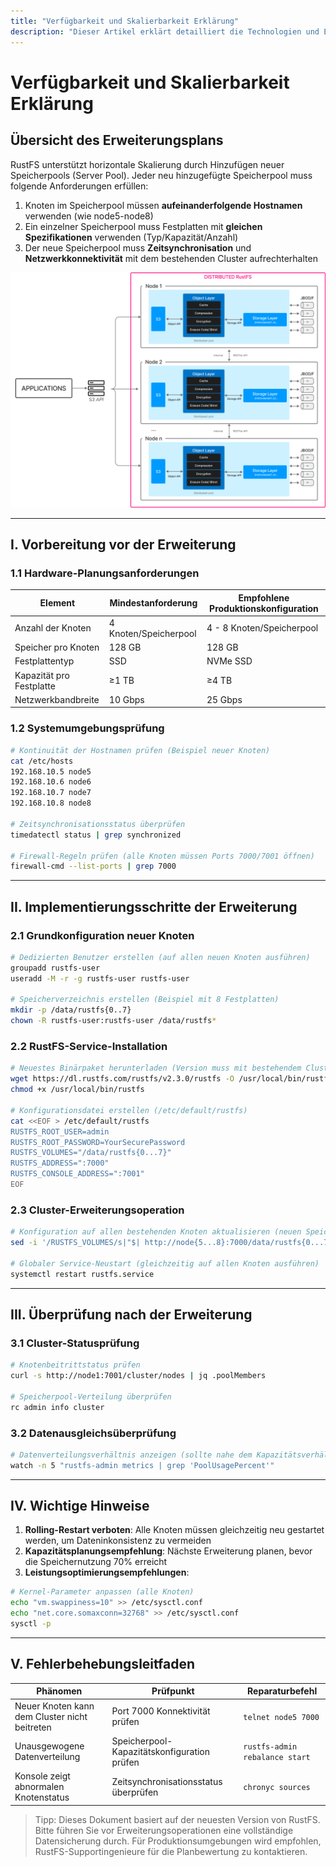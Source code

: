 ```yaml
---
title: "Verfügbarkeit und Skalierbarkeit Erklärung"
description: "Dieser Artikel erklärt detailliert die Technologien und Erklärungen im Zusammenhang mit der RustFS-Erweiterung."
---
```


# Verfügbarkeit und Skalierbarkeit Erklärung

## Übersicht des Erweiterungsplans

RustFS unterstützt horizontale Skalierung durch Hinzufügen neuer Speicherpools (Server Pool). Jeder neu hinzugefügte Speicherpool muss folgende Anforderungen erfüllen:

1. Knoten im Speicherpool müssen **aufeinanderfolgende Hostnamen** verwenden (wie node5-node8)
2. Ein einzelner Speicherpool muss Festplatten mit **gleichen Spezifikationen** verwenden (Typ/Kapazität/Anzahl)
3. Der neue Speicherpool muss **Zeitsynchronisation** und **Netzwerkkonnektivität** mit dem bestehenden Cluster aufrechterhalten

![RustFS Architekturdiagramm](./images/s2-1.png)

---

## I. Vorbereitung vor der Erweiterung

### 1.1 Hardware-Planungsanforderungen

| Element | Mindestanforderung | Empfohlene Produktionskonfiguration |
|---------------|---------------------------|---------------------------|
| Anzahl der Knoten | 4 Knoten/Speicherpool | 4 - 8 Knoten/Speicherpool |
| Speicher pro Knoten | 128 GB | 128 GB |
| Festplattentyp | SSD | NVMe SSD |
| Kapazität pro Festplatte | ≥1 TB | ≥4 TB |
| Netzwerkbandbreite | 10 Gbps | 25 Gbps |

### 1.2 Systemumgebungsprüfung

```bash
# Kontinuität der Hostnamen prüfen (Beispiel neuer Knoten)
cat /etc/hosts
192.168.10.5 node5
192.168.10.6 node6
192.168.10.7 node7
192.168.10.8 node8

# Zeitsynchronisationsstatus überprüfen
timedatectl status | grep synchronized

# Firewall-Regeln prüfen (alle Knoten müssen Ports 7000/7001 öffnen)
firewall-cmd --list-ports | grep 7000
```

---

## II. Implementierungsschritte der Erweiterung

### 2.1 Grundkonfiguration neuer Knoten

```bash
# Dedizierten Benutzer erstellen (auf allen neuen Knoten ausführen)
groupadd rustfs-user
useradd -M -r -g rustfs-user rustfs-user

# Speicherverzeichnis erstellen (Beispiel mit 8 Festplatten)
mkdir -p /data/rustfs{0..7}
chown -R rustfs-user:rustfs-user /data/rustfs*
```

### 2.2 RustFS-Service-Installation

```bash
# Neuestes Binärpaket herunterladen (Version muss mit bestehendem Cluster übereinstimmen)
wget https://dl.rustfs.com/rustfs/v2.3.0/rustfs -O /usr/local/bin/rustfs
chmod +x /usr/local/bin/rustfs

# Konfigurationsdatei erstellen (/etc/default/rustfs)
cat <<EOF > /etc/default/rustfs
RUSTFS_ROOT_USER=admin
RUSTFS_ROOT_PASSWORD=YourSecurePassword
RUSTFS_VOLUMES="/data/rustfs{0...7}"
RUSTFS_ADDRESS=":7000"
RUSTFS_CONSOLE_ADDRESS=":7001"
EOF
```

### 2.3 Cluster-Erweiterungsoperation

```bash
# Konfiguration auf allen bestehenden Knoten aktualisieren (neuen Speicherpool hinzufügen)
sed -i '/RUSTFS_VOLUMES/s|"$| http://node{5...8}:7000/data/rustfs{0...7}"|' /etc/default/rustfs

# Globaler Service-Neustart (gleichzeitig auf allen Knoten ausführen)
systemctl restart rustfs.service
```

---

## III. Überprüfung nach der Erweiterung

### 3.1 Cluster-Statusprüfung

```bash
# Knotenbeitrittstatus prüfen
curl -s http://node1:7001/cluster/nodes | jq .poolMembers

# Speicherpool-Verteilung überprüfen
rc admin info cluster
```

### 3.2 Datenausgleichsüberprüfung

```bash
# Datenverteilungsverhältnis anzeigen (sollte nahe dem Kapazitätsverhältnis jedes Speicherpools liegen)
watch -n 5 "rustfs-admin metrics | grep 'PoolUsagePercent'"
```

---

## IV. Wichtige Hinweise

1. **Rolling-Restart verboten**: Alle Knoten müssen gleichzeitig neu gestartet werden, um Dateninkonsistenz zu vermeiden
2. **Kapazitätsplanungsempfehlung**: Nächste Erweiterung planen, bevor die Speichernutzung 70% erreicht
3. **Leistungsoptimierungsempfehlungen**:

```bash
# Kernel-Parameter anpassen (alle Knoten)
echo "vm.swappiness=10" >> /etc/sysctl.conf
echo "net.core.somaxconn=32768" >> /etc/sysctl.conf
sysctl -p
```

---

## V. Fehlerbehebungsleitfaden

| Phänomen | Prüfpunkt | Reparaturbefehl |
|---------------------------|---------------------------------|-------------------------------|
| Neuer Knoten kann dem Cluster nicht beitreten | Port 7000 Konnektivität prüfen | `telnet node5 7000` |
| Unausgewogene Datenverteilung | Speicherpool-Kapazitätskonfiguration prüfen | `rustfs-admin rebalance start`|
| Konsole zeigt abnormalen Knotenstatus | Zeitsynchronisationsstatus überprüfen | `chronyc sources` |

> Tipp: Dieses Dokument basiert auf der neuesten Version von RustFS. Bitte führen Sie vor Erweiterungsoperationen eine vollständige Datensicherung durch. Für Produktionsumgebungen wird empfohlen, RustFS-Supportingenieure für die Planbewertung zu kontaktieren.

